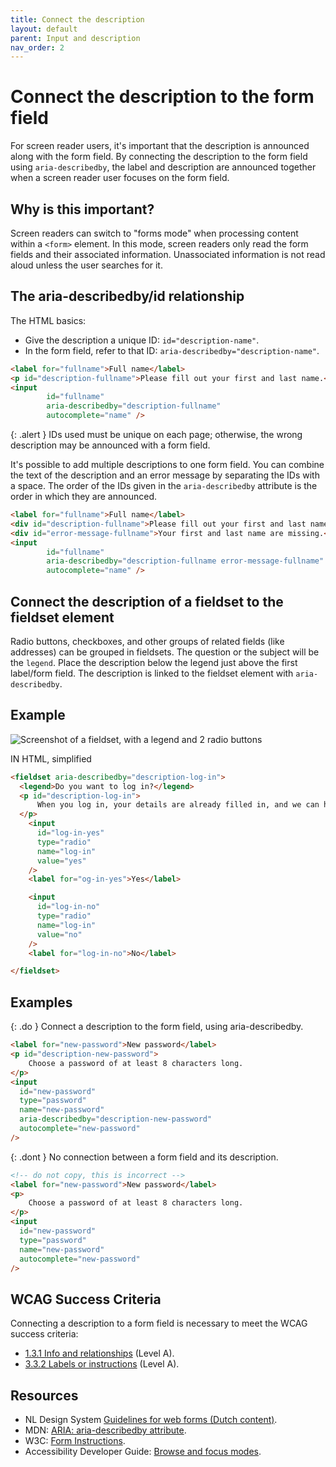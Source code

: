 ```yaml
---
title: Connect the description
layout: default
parent: Input and description
nav_order: 2
---
```


# Connect the description to the form field

For screen reader users, it's important that the description is announced along with the form field. By connecting the description to the form field using `aria-describedby`, the label and description are announced together when a screen reader user focuses on the form field.

## Why is this important?

Screen readers can switch to "forms mode" when processing content within a `<form>` element. In this mode, screen readers only read the form fields and their associated information. Unassociated information is not read aloud unless the user searches for it.

## The aria-describedby/id relationship

The HTML basics:

- Give the description a unique ID: `id="description-name"`.
- In the form field, refer to that ID: `aria-describedby="description-name"`.

```html
<label for="fullname">Full name</label>
<p id="description-fullname">Please fill out your first and last name.</p>
<input 
        id="fullname" 
        aria-describedby="description-fullname" 
        autocomplete="name" />
```

{: .alert }
IDs used must be unique on each page; otherwise, the wrong description may be announced with a form field.

It's possible to add multiple descriptions to one form field. You can combine the text of the description and an error message by separating the IDs with a space. The order of the IDs given in the `aria-describedby` attribute is the order in which they are announced.

```html
<label for="fullname">Full name</label>
<div id="description-fullname">Please fill out your first and last name.</div>
<div id="error-message-fullname">Your first and last name are missing.</div>
<input 
        id="fullname" 
        aria-describedby="description-fullname error-message-fullname" 
        autocomplete="name" />
```

## Connect the description of a fieldset to the fieldset element

Radio buttons, checkboxes, and other groups of related fields (like addresses) can be grouped in fieldsets. The question or the subject will be the `legend`. Place the description below the legend just above the first label/form field. The description is linked to the fieldset element with `aria-describedby`.

## Example

![Screenshot of a fieldset, with a legend and 2 radio buttons]({{site.baseurl}}/assets/images/fieldset-description.png)

IN HTML, simplified

```html
<fieldset aria-describedby="description-log-in">
  <legend>Do you want to log in?</legend>
  <p id="description-log-in">
      When you log in, your details are already filled in, and we can help you faster.
  </p>
    <input
      id="log-in-yes"
      type="radio"
      name="log-in"
      value="yes"
    />
    <label for="og-in-yes">Yes</label>

    <input
      id="log-in-no"
      type="radio"
      name="log-in"
      value="no"
    />
    <label for="log-in-no">No</label>

</fieldset>
```

## Examples

{: .do }
Connect a description to the form field, using aria-describedby.

```html
<label for="new-password">New password</label>
<p id="description-new-password">
    Choose a password of at least 8 characters long.
</p>
<input
  id="new-password"
  type="password"
  name="new-password"
  aria-describedby="description-new-password"
  autocomplete="new-password"
/>
```

{: .dont }
No connection between a form field and its description.

```html
<!-- do not copy, this is incorrect -->
<label for="new-password">New password</label>
<p>
    Choose a password of at least 8 characters long.
</p>
<input
  id="new-password"
  type="password"
  name="new-password"
  autocomplete="new-password"
/>
```

## WCAG Success Criteria

Connecting a description to a form field is necessary to meet the WCAG success criteria:

- [1.3.1 Info and relationships](https://www.w3.org/WAI/WCAG22/quickref/#info-and-relationships) (Level A).
- [3.3.2 Labels or instructions](https://www.w3.org/WAI/WCAG22/quickref/#labels-or-instructions) (Level A).

## Resources

- NL Design System [Guidelines for web forms (Dutch content)](https://nldesignsystem.nl/richtlijnen/formulieren/).
- MDN: [ARIA: aria-describedby attribute](https://developer.mozilla.org/en-US/docs/Web/Accessibility/ARIA/Reference/Attributes/aria-describedby).
- W3C: [Form Instructions](https://www.w3.org/WAI/tutorials/forms/instructions/).
- Accessibility Developer Guide: [Browse and focus modes](https://www.accessibility-developer-guide.com/knowledge/screen-readers/desktop/browse-focus-modes).
